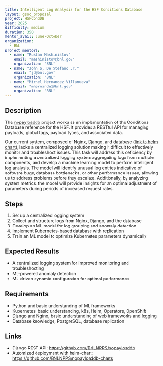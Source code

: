 ```yaml
---
title: Intelligent Log Analysis for the HSF Conditions Database 
layout: gsoc_proposal
project: HSFCondDB
year: 2025
difficulty: medium
duration: 350
mentor_avail: June-October
organization:
  - BNL
project_mentors:
  - name: "Ruslan Mashinistov"
    email: "mashinistov@bnl.gov"
    organization: "BNL"
  - name: "John S. De Stefano Jr."
    email: "jd@bnl.gov"
    organization: "BNL"
  - name: "Michel Hernandez Villanueva"
    email: "mhernande1@bnl.gov"
    organization: "BNL"
---
```


## Description

The [nopayloaddb](https://github.com/BNLNPPS/nopayloaddb) project works as an implementation of the Conditions Database 
reference for the HSF. It provides a RESTful API for managing payloads, global tags, payload types, and associated data. 

Our current system, composed of Nginx, Django, and database ([link to helm chart](https://github.com/BNLNPPS/nopayloaddb-charts)), 
lacks a centralized logging solution making it difficult to effectively monitor and troubleshoot issues. 
This task will address this deficiency by implementing a centralized logging system aggregating logs from multiple 
components, and develop a machine learning model to perform intelligent log analysis.  The model will identify unusual 
log entries indicative of software bugs, database bottlenecks, or other performance issues, allowing us to address 
problems before they escalate. Additionally, by analyzing system metrics, the model will provide insights for an optimal 
adjustment of parameters during periods of increased request rates.

## Steps

1. Set up a centralized logging system   
2. Collect and structure logs from Nginx, Django, and the database  
3. Develop an ML model for log grouping and anomaly detection 
4. Implement Kubernetes-based database with replication 
5. Train an ML model to optimize Kubernetes parameters dynamically


## Expected Results

* A centralized logging system for improved monitoring and troubleshooting 
* ML-powered anomaly detection
* ML-driven dynamic configuration for optimal performance

## Requirements

* Python and basic understanding of ML frameworks
* Kubernetes, basic understanding, k8s, Helm, Operators, OpenShift
* Django and Nginx, basic understanding of web frameworks and logging
* Database knowledge, PostgreSQL, database replication


## Links

* Django REST API: https://github.com/BNLNPPS/nopayloaddb 
* Automized deployment with helm-chart: https://github.com/BNLNPPS/nopayloaddb-charts
